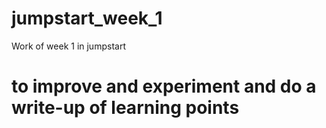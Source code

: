 # jumpstart_week_1
Work of week 1 in jumpstart 

# to improve and experiment and do a write-up of learning points 
